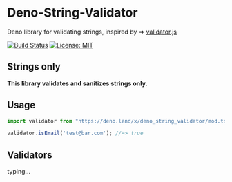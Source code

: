 # Deno-String-Validator
Deno library for validating strings, inspired by => [validator.js](https://github.com/validatorjs/validator.js)

[![Build Status](https://github.com/parasg1999/deno-validator/workflows/CI/badge.svg?branch=master)](https://github.com/parasg1999/deno-validator/actions)
[![License: MIT](https://img.shields.io/badge/License-MIT-yellow.svg)](https://opensource.org/licenses/MIT)

## Strings only
**This library validates and sanitizes strings only.**

## Usage

```typescript
import validator from "https://deno.land/x/deno_string_validator/mod.ts";

validator.isEmail('test@bar.com'); //=> true
```

## Validators

typing...